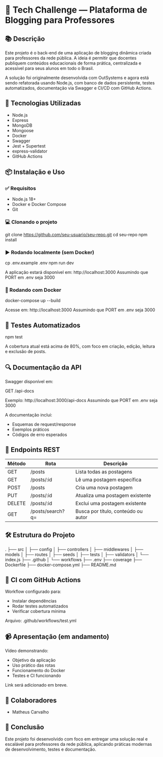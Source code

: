 # 📝 Tech Challenge — Plataforma de Blogging para Professores

## 📚 Descrição

Este projeto é o back-end de uma aplicação de blogging dinâmica criada para professores da rede pública. A ideia é permitir que docentes publiquem conteúdos educacionais de forma prática, centralizada e acessível para seus alunos em todo o Brasil.

A solução foi originalmente desenvolvida com OutSystems e agora está sendo refatorada usando Node.js, com banco de dados persistente, testes automatizados, documentação via Swagger e CI/CD com GitHub Actions.

## 🚀 Tecnologias Utilizadas

- Node.js
- Express
- MongoDB
- Mongoose
- Docker
- Swagger
- Jest + Supertest
- express-validator
- GitHub Actions

## 📦 Instalação e Uso

### ✅ Requisitos

- Node.js 18+
- Docker e Docker Compose
- Git

### 💻 Clonando o projeto

git clone https://github.com/seu-usuario/seu-repo.git
cd seu-repo
npm install

### ▶️ Rodando localmente (sem Docker)

cp .env.example .env
npm run dev

A aplicação estará disponível em: http://localhost:3000
Assumindo que PORT em .env seja 3000

### 🐳 Rodando com Docker

docker-compose up --build

Acesse em: http://localhost:3000
Assumindo que PORT em .env seja 3000

## 🧪 Testes Automatizados

npm test

A cobertura atual está acima de 80%, com foco em criação, edição, leitura e exclusão de posts.

## 🔍 Documentação da API

Swagger disponível em:

GET /api-docs

Exemplo: http://localhost:3000/api-docs
Assumindo que PORT em .env seja 3000

A documentação inclui:
- Esquemas de request/response
- Exemplos práticos
- Códigos de erro esperados

## 📂 Endpoints REST

| Método | Rota               | Descrição                           |
|--------|--------------------|-------------------------------------|
| GET    | /posts             | Lista todas as postagens            |
| GET    | /posts/:id         | Lê uma postagem específica          |
| POST   | /posts             | Cria uma nova postagem              |
| PUT    | /posts/:id         | Atualiza uma postagem existente     |
| DELETE | /posts/:id         | Exclui uma postagem existente       |
| GET    | /posts/search?q=   | Busca por título, conteúdo ou autor |

## 🛠️ Estrutura do Projeto

.
├── src
│   ├── config
│   ├── controllers
│   ├── middlewares
│   ├── models
│   ├── routes
│   ├── seeds
│   ├── tests
│   ├── validators
│   └── index.js
├── .github
│   └── workflows
├── .env
├── coverage
├── Dockerfile
├── docker-compose.yml
├── README.md

## 🧪 CI com GitHub Actions

Workflow configurado para:
- Instalar dependências
- Rodar testes automatizados
- Verificar cobertura mínima

Arquivo: .github/workflows/test.yml

## 📹 Apresentação (em andamento)

Vídeo demonstrando:
- Objetivo da aplicação
- Uso prático das rotas
- Funcionamento do Docker
- Testes e CI funcionando

Link será adicionado em breve.

## 🤝 Colaboradores

- Matheus Carvalho

## 🏁 Conclusão

Este projeto foi desenvolvido com foco em entregar uma solução real e escalável para professores da rede pública, aplicando práticas modernas de desenvolvimento, testes e documentação.
